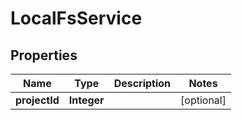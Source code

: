# LocalFsService

## Properties
Name | Type | Description | Notes
------------ | ------------- | ------------- | -------------
**projectId** | **Integer** |  |  [optional]
